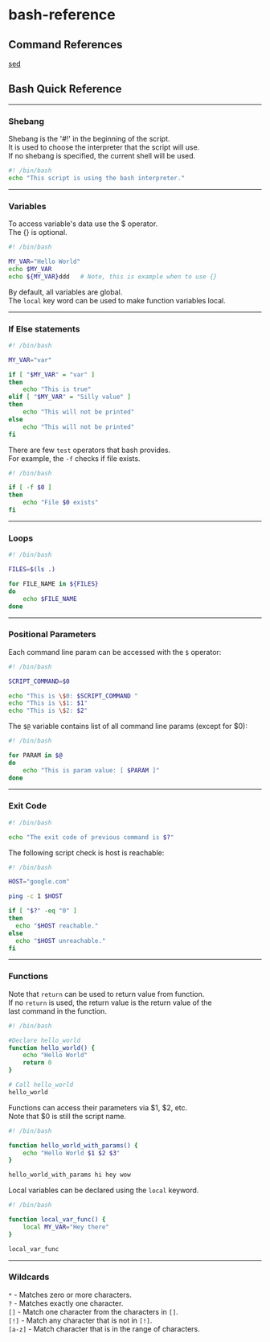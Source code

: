 # bash-reference

## Command References

[sed](sed/README.md)

## Bash Quick Reference

---
### Shebang

Shebang is the '#!' in the beginning of the script.  
It is used to choose the interpreter that the script will use.  
If no shebang is specified, the current shell will be used.  

``` sh
#! /bin/bash
echo "This script is using the bash interpreter."
```

---
### Variables

To access variable's data use the $ operator.  
The {} is optional.  

``` sh
#! /bin/bash

MY_VAR="Hello World"
echo $MY_VAR
echo ${MY_VAR}ddd   # Note, this is example when to use {}
```

By default, all variables are global.  
The `local` key word can be used to make function variables local.  

---
### If Else statements

``` sh
#! /bin/bash

MY_VAR="var"

if [ "$MY_VAR" = "var" ]
then
    echo "This is true"
elif [ "$MY_VAR" = "Silly value" ]
then
    echo "This will not be printed"
else
    echo "This will not be printed"
fi
```

There are few `test` operators that bash provides.  
For example, the `-f` checks if file exists.  
``` sh
#! /bin/bash

if [ -f $0 ]
then
    echo "File $0 exists"
fi
```

---
### Loops

``` sh
#! /bin/bash

FILES=$(ls .)

for FILE_NAME in ${FILES}
do
    echo $FILE_NAME
done
```

---
### Positional Parameters

Each command line param can be accessed with the `$` operator:
``` sh
#! /bin/bash

SCRIPT_COMMAND=$0

echo "This is \$0: $SCRIPT_COMMAND "
echo "This is \$1: $1"
echo "This is \$2: $2"
```

The `$@` variable contains list of all command line params (except for $0):
``` sh
#! /bin/bash

for PARAM in $@
do
    echo "This is param value: [ $PARAM ]"
done
```

---
### Exit Code

``` sh
#! /bin/bash

echo "The exit code of previous command is $?"
```

The following script check is host is reachable:
``` sh
#! /bin/bash

HOST="google.com"

ping -c 1 $HOST

if [ "$?" -eq "0" ]
then
  echo "$HOST reachable."
else
  echo "$HOST unreachable."
fi

```

---
### Functions

Note that `return` can be used to return value from function.   
If no `return` is used, the return value is the return value of the  
last command in the function.

``` sh
#! /bin/bash

#Declare hello_world
function hello_world() {
    echo "Hello World"
    return 0
}

# Call hello_world
hello_world     

```

Functions can access their parameters via $1, $2, etc.  
Note that $0 is still the script name.  
``` sh
#! /bin/bash

function hello_world_with_params() {
    echo "Hello World $1 $2 $3"
}

hello_world_with_params hi hey wow 
```

Local variables can be declared using the `local` keyword.
``` sh
#! /bin/bash

function local_var_func() {
    local MY_VAR="Hey there"
}

local_var_func
```

---
### Wildcards

`*`  - Matches zero or more characters.   
`?`  - Matches exactly one character.    
`[]`    - Match one character from the characters in `[]`.  
`[!]`   - Match any character that is not in `[!]`.  
`[a-z]` - Match character that is in the range of characters.  


